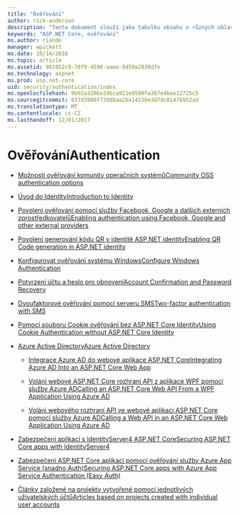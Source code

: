 ```yaml
---
title: "Ověřování"
author: rick-anderson
description: "Tento dokument slouží jako tabulku obsahu v různých oblastech ověřování ASP.NET Core."
keywords: "ASP.NET Core, ověřování"
ms.author: riande
manager: wpickett
ms.date: 10/14/2016
ms.topic: article
ms.assetid: 981852c9-78f9-4590-aaee-9d50a2838dfe
ms.technology: aspnet
ms.prod: asp.net-core
uid: security/authentication/index
ms.openlocfilehash: 9b92a3206e2d6ca921e8580fa367e4bae12725c5
ms.sourcegitcommit: 037d3900f739dbaa2ba14158e3d7dc81478952ad
ms.translationtype: MT
ms.contentlocale: cs-CZ
ms.lasthandoff: 12/01/2017
---
```

# <a name="authentication"></a><span data-ttu-id="a487e-104">Ověřování</span><span class="sxs-lookup"><span data-stu-id="a487e-104">Authentication</span></span>

* [<span data-ttu-id="a487e-105">Možnosti ověřování komunity operačních systémů</span><span class="sxs-lookup"><span data-stu-id="a487e-105">Community OSS authentication options</span></span>](community.md)

* [<span data-ttu-id="a487e-106">Úvod do Identity</span><span class="sxs-lookup"><span data-stu-id="a487e-106">Introduction to Identity</span></span>](identity.md)

* [<span data-ttu-id="a487e-107">Povolení ověřování pomocí služby Facebook, Google a dalších externích zprostředkovatelů</span><span class="sxs-lookup"><span data-stu-id="a487e-107">Enabling authentication using Facebook, Google and other external providers</span></span>](social/index.md)

* [<span data-ttu-id="a487e-108">Povolení generování kódu QR v identitě ASP.NET identity</span><span class="sxs-lookup"><span data-stu-id="a487e-108">Enabling QR Code generation in ASP.NET identity</span></span>](identity-enable-qrcodes.md)

* [<span data-ttu-id="a487e-109">Konfigurovat ověřování systému Windows</span><span class="sxs-lookup"><span data-stu-id="a487e-109">Configure Windows Authentication</span></span>](windowsauth.md)

* [<span data-ttu-id="a487e-110">Potvrzení účtu a heslo pro obnovení</span><span class="sxs-lookup"><span data-stu-id="a487e-110">Account Confirmation and Password Recovery</span></span>](accconfirm.md)

* [<span data-ttu-id="a487e-111">Dvoufaktorové ověřování pomocí serveru SMS</span><span class="sxs-lookup"><span data-stu-id="a487e-111">Two-factor authentication with SMS</span></span>](2fa.md)

* [<span data-ttu-id="a487e-112">Pomocí souboru Cookie ověřování bez ASP.NET Core Identity</span><span class="sxs-lookup"><span data-stu-id="a487e-112">Using Cookie Authentication without ASP.NET Core Identity</span></span>](cookie.md)

* [<span data-ttu-id="a487e-113">Azure Active Directory</span><span class="sxs-lookup"><span data-stu-id="a487e-113">Azure Active Directory</span></span>](azure-active-directory/index.md)

  * [<span data-ttu-id="a487e-114">Integrace Azure AD do webové aplikace ASP.NET Core</span><span class="sxs-lookup"><span data-stu-id="a487e-114">Integrating Azure AD Into an ASP.NET Core Web App</span></span>](https://azure.microsoft.com/documentation/samples/active-directory-dotnet-webapp-openidconnect-aspnetcore/)

  * [<span data-ttu-id="a487e-115">Volání webové ASP.NET Core rozhraní API z aplikace WPF pomocí služby Azure AD</span><span class="sxs-lookup"><span data-stu-id="a487e-115">Calling an ASP.NET Core Web API From a WPF Application Using Azure AD</span></span>](https://azure.microsoft.com/documentation/samples/active-directory-dotnet-native-aspnetcore/)

  * [<span data-ttu-id="a487e-116">Volání webového rozhraní API ve webové aplikaci ASP.NET Core pomocí služby Azure AD</span><span class="sxs-lookup"><span data-stu-id="a487e-116">Calling a Web API in an ASP.NET Core Web Application Using Azure AD</span></span>](https://azure.microsoft.com/documentation/samples/active-directory-dotnet-webapp-webapi-openidconnect-aspnetcore/)

* [<span data-ttu-id="a487e-117">Zabezpečení aplikací s IdentityServer4 ASP.NET Core</span><span class="sxs-lookup"><span data-stu-id="a487e-117">Securing ASP.NET Core apps with IdentityServer4</span></span>](http://docs.identityserver.io/en/release/)

* [<span data-ttu-id="a487e-118">Zabezpečení ASP.NET Core aplikací pomocí ověřování služby Azure App Service (snadno Auth)</span><span class="sxs-lookup"><span data-stu-id="a487e-118">Securing ASP.NET Core apps with Azure App Service Authentication (Easy Auth)</span></span>](https://docs.microsoft.com/azure/app-service/app-service-authentication-overview)

* [<span data-ttu-id="a487e-119">Články založené na projekty vytvořené pomocí jednotlivých uživatelských účtů</span><span class="sxs-lookup"><span data-stu-id="a487e-119">Articles based on projects created with individual user accounts</span></span>](xref:security/authentication/individual)